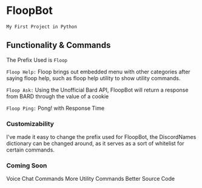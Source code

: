 # FloopBot
`My First Project in Python`
## Functionality & Commands
The Prefix Used is `Floop`

`Floop Help:` Floop brings out embedded menu with other categories after saying floop help, such as floop help utility to show utility commands.

`Floop Ask:` Using the Unofficial Bard API, FloopBot will return a response from BARD through the value of a cookie

`Floop Ping:` Pong! with Response Time
### Customizability
I've made it easy to change the prefix used for FloopBot, the DiscordNames dictionary can be changed around, as it serves as a sort of whitelist for certain commands.

### Coming Soon
Voice Chat Commands
More Utility Commands
Better Source Code



